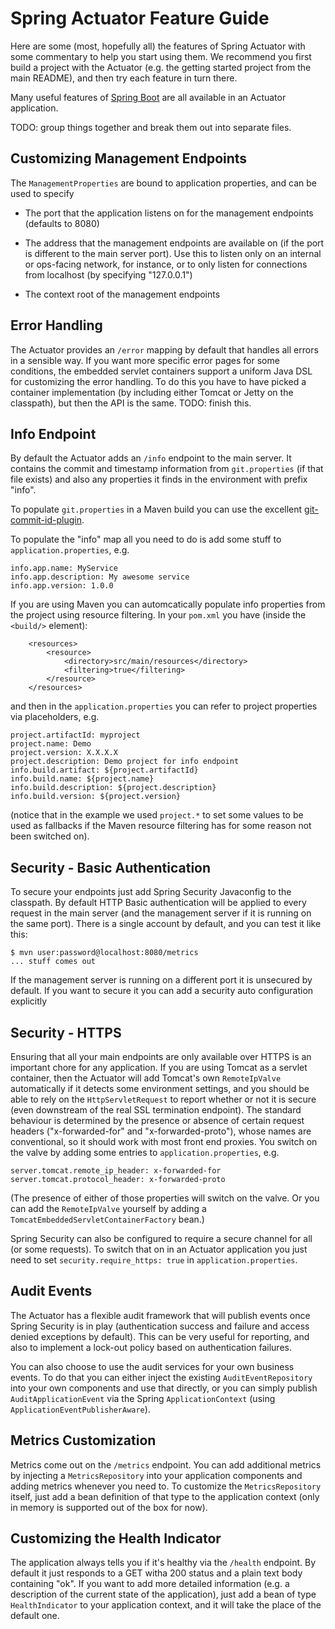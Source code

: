 # Spring Actuator Feature Guide

Here are some (most, hopefully all) the features of Spring Actuator 
with some commentary to help you start using them.  We
recommend you first build a project with the Actuator (e.g. the
getting started project from the main README), and then try each
feature in turn there.

Many useful features of
[Spring Boot](../../spring-boot/README.md) are all available
in an Actuator application.

TODO: group things together and break them out into separate files.

## Customizing Management Endpoints

The `ManagementProperties` are bound to application properties, and
can be used to specify

* The port that the application listens on for the management
  endpoints (defaults to 8080)

* The address that the management endpoints are available on (if the
  port is different to the main server port).  Use this to listen only
  on an internal or ops-facing network, for instance, or to only
  listen for connections from localhost (by specifying "127.0.0.1")

* The context root of the management endpoints

## Error Handling

The Actuator provides an `/error` mapping by default that handles all
errors in a sensible way.  If you want more specific error pages for
some conditions, the embedded servlet containers support a uniform
Java DSL for customizing the error handling.  To do this you have to
have picked a container implementation (by including either Tomcat or
Jetty on the classpath), but then the API is the same.  TODO: finish
this.

## Info Endpoint

By default the Actuator adds an `/info` endpoint to the main server.
It contains the commit and timestamp information from `git.properties`
(if that file exists) and also any properties it finds in the
environment with prefix "info".

To populate `git.properties` in a
Maven build you can use the excellent
[git-commit-id-plugin](https://github.com/ktoso/maven-git-commit-id-plugin).

To populate the "info" map all you need to do is add some stuff to
`application.properties`, e.g.

    info.app.name: MyService
    info.app.description: My awesome service
    info.app.version: 1.0.0

If you are using Maven you can automcatically populate info properties
from the project using resource filtering.  In your `pom.xml` you
have (inside the `<build/>` element):

        <resources>
            <resource>
                <directory>src/main/resources</directory>
                <filtering>true</filtering>
            </resource>
        </resources>

and then in the `application.properties` you can refer to project
properties via placeholders, e.g.

    project.artifactId: myproject
    project.name: Demo
    project.version: X.X.X.X
    project.description: Demo project for info endpoint
    info.build.artifact: ${project.artifactId}
    info.build.name: ${project.name}
    info.build.description: ${project.description}
    info.build.version: ${project.version}

(notice that in the example we used `project.*` to set some values to
be used as fallbacks if the Maven resource filtering has for some
reason not been switched on).

## Security - Basic Authentication

To secure your endpoints just add Spring Security Javaconfig to the
classpath.  By default HTTP Basic authentication will be applied to
every request in the main server (and the management server if it is
running on the same port).  There is a single account by default, and
you can test it like this:

    $ mvn user:password@localhost:8080/metrics
    ... stuff comes out

If the management server is running on a different port it is
unsecured by default.  If you want to secure it you can add a security
auto configuration explicitly

## Security - HTTPS

Ensuring that all your main endpoints are only available over HTTPS is
an important chore for any application.  If you are using Tomcat as a
servlet container, then the Actuator will add Tomcat's own
`RemoteIpValve` automatically if it detects some environment settings,
and you should be able to rely on the `HttpServletRequest` to report
whether or not it is secure (even downstream of the real SSL
termination endpoint).  The standard behaviour is determined by the
presence or absence of certain request headers ("x-forwarded-for" and
"x-forwarded-proto"), whose names are conventional, so it should work
with most front end proxies.  You switch on the valve by adding some
entries to `application.properties`, e.g.

    server.tomcat.remote_ip_header: x-forwarded-for
    server.tomcat.protocol_header: x-forwarded-proto

(The presence of either of those properties will switch on the
valve. Or you can add the `RemoteIpValve` yourself by adding a
`TomcatEmbeddedServletContainerFactory` bean.)

Spring Security can also be configured to require a secure channel for
all (or some requests). To switch that on in an Actuator application
you just need to set `security.require_https: true` in
`application.properties`.

## Audit Events

The Actuator has a flexible audit framework that will publish events
once Spring Security is in play (authentication success and failure
and access denied exceptions by default).  This can be very useful for
reporting, and also to implement a lock-out policy based on
authentication failures.

You can also choose to use the audit services for your own business
events.  To do that you can either inject the existing
`AuditEventRepository` into your own components and use that directly,
or you can simply publish `AuditApplicationEvent` via the Spring
`ApplicationContext` (using `ApplicationEventPublisherAware`).

## Metrics Customization

Metrics come out on the `/metrics` endpoint.  You can add additional
metrics by injecting a `MetricsRepository` into your application
components and adding metrics whenever you need to.  To customize the
`MetricsRepository` itself, just add a bean definition of that type to
the application context (only in memory is supported out of the box
for now).

## Customizing the Health Indicator

The application always tells you if it's healthy via the `/health`
endpoint.  By default it just responds to a GET witha 200 status and a
plain text body containing "ok".  If you want to add more detailed
information (e.g. a description of the current state of the
application), just add a bean of type `HealthIndicator` to your
application context, and it will take the place of the default one.
